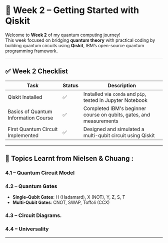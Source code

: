 # 🧪 Week 2 – Getting Started with Qiskit

Welcome to **Week 2** of my quantum computing journey!  
This week focused on bridging **quantum theory** with practical coding by building quantum circuits using **Qiskit**, IBM’s open-source quantum programming framework.

---

## ✅ Week 2 Checklist

| Task                                         | Status | Description                                                                 |
|----------------------------------------------|--------|-----------------------------------------------------------------------------|
| Qiskit Installed                             | ✅     | Installed via `conda` and `pip`, tested in Jupyter Notebook                 |
| Basics of Quantum Information Course         | ✅     | Completed IBM's beginner course on qubits, gates, and measurements         |
| First Quantum Circuit Implemented            | ✅     | Designed and simulated a multi-qubit circuit using Qiskit                  |

---

## 📘 Topics Learnt from Nielsen & Chuang :

### 4.1 – Quantum Circuit Model

### 4.2 – Quantum Gates
- **Single-Qubit Gates**: H (Hadamard), X (NOT), Y, Z, S, T
- **Multi-Qubit Gates**: CNOT, SWAP, Toffoli (CCX)

### 4.3 – Circuit Diagrams.

### 4.4 – Universality


---
